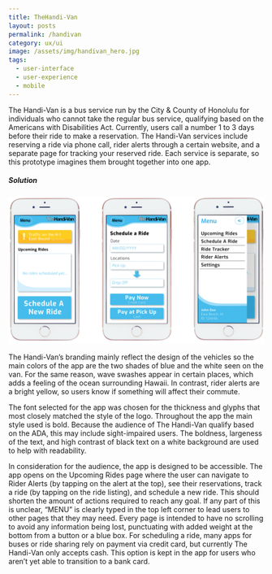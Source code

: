 ```yaml
---
title: TheHandi-Van
layout: posts
permalink: /handivan
category: ux/ui
image: /assets/img/handivan_hero.jpg
tags:
  - user-interface
  - user-experience
  - mobile
---
```

The Handi-Van is a bus service run by the City & County of Honolulu for individuals who
cannot take the regular bus service, qualifying based on the Americans with Disabilities
Act. Currently, users call a number 1 to 3 days before their ride to make a reservation.
The Handi-Van services include reserving a ride via phone call, rider alerts through a
certain website, and a separate page for tracking your reserved ride. Each service is
separate, so this prototype imagines them brought together into one app.

##### Solution

![](/assets/img/handivan_design.png)

The Handi-Van’s branding mainly reflect the design of the
vehicles so the main colors of the app are the two shades of
blue and the white seen on the van. For the same reason, wave
swashes appear in certain places, which adds a feeling of the
ocean surrounding Hawaii. In contrast, rider alerts are a bright
yellow, so users know if something will affect their commute.

The font selected for the app was chosen for the thickness
and glyphs that most closely matched the style of the logo.
Throughout the app the main style used is bold. Because the
audience of The Handi-Van qualify based on the ADA, this may
include sight-impaired users. The boldness, largeness of the text,
and high contrast of black text on a white background are used
to help with readability.

In consideration for the audience, the app is designed to be
accessible. The app opens on the Upcoming Rides page where
the user can navigate to Rider Alerts (by tapping on the alert
at the top), see their reservations, track a ride (by tapping on
the ride listing), and schedule a new ride. This should shorten
the amount of actions required to reach any goal. If any part
of this is unclear, “MENU” is clearly typed in the top left corner
to lead users to other pages that they may need. Every page is
intended to have no scrolling to avoid any information being
lost, punctuating with added weight at the bottom from a
button or a blue box. For scheduling a ride, many apps for buses
or ride sharing rely on payment via credit card, but currently The
Handi-Van only accepts cash. This option is kept in the app for
users who aren’t yet able to transition to a bank card.